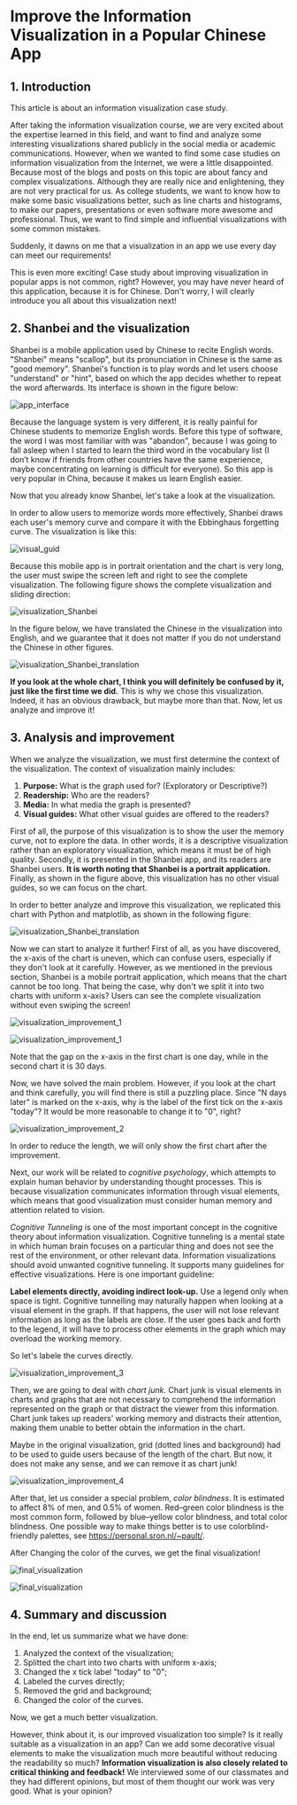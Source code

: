 # Improve the Information Visualization in a Popular Chinese App

## 1. Introduction

This article is about an information visualization case study.

After taking the information visualization course, we are very excited about the expertise learned in this field, and want to find and analyze some interesting visualizations shared publicly in the social media or academic communications. However, when we wanted to find some case studies on information visualization from the Internet, we were a little disappointed. Because most of the blogs and posts on this topic are about fancy and complex visualizations. Although they are really nice and enlightening, they are not very practical for us. As college students, we want to know how to make some basic visualizations better, such as line charts and histograms, to make our papers, presentations or even software more awesome and professional. Thus, we want to find simple and influential visualizations with some common mistakes.

Suddenly, it dawns on me that a visualization in an app we use every day can meet our requirements!

This is even more exciting! Case study about improving visualization in popular apps is not common, right? However, you may have never heard of this application, because it is for Chinese. Don't worry, I will clearly introduce you all about this visualization next!

## 2. Shanbei and the visualization

Shanbei is a mobile application used by Chinese to recite English words. "Shanbei" means "scallop", but its pronunciation in Chinese is the same as "good memory". Shanbei's function is to play words and let users choose "understand" or "hint", based on which the app decides whether to repeat the word afterwards. Its interface is shown in the figure below:

![app_interface](https://github.com/neetneves/Information-Visualization-Case-Study/tree/master/case_study_1/pictures/0_interface_V1.png)

Because the language system is very different, it is really painful for Chinese students to memorize English words. Before this type of software, the word I was most familiar with was "abandon", because I was going to fall asleep when I started to learn the third word in the vocabulary list (I don’t know if friends from other countries have the same experience, maybe concentrating on learning is difficult for everyone). So this app is very popular in China, because it makes us learn English easier.

Now that you already know Shanbei, let's take a look at the visualization.

In order to allow users to memorize words more effectively, Shanbei draws each user's memory curve and compare it with the Ebbinghaus forgetting curve. The visualization is like this:

![visual_guid](https://github.com/neetneves/Information-Visualization-Case-Study/tree/master/case_study_1/pictures/1_visual_guid_V1.png)

Because this mobile app is in portrait orientation and the chart is very long, the user must swipe the screen left and right to see the complete visualization. The following figure shows the complete visualization and sliding direction:

![visualization_Shanbei](https://github.com/neetneves/Information-Visualization-Case-Study/tree/master/case_study_1/pictures/2_visualization_Shanbei_V2.png)

In the figure below, we have translated the Chinese in the visualization into English, and we guarantee that it does not matter if you do not understand the Chinese in other figures.

![visualization_Shanbei_translation](https://github.com/neetneves/Information-Visualization-Case-Study/tree/master/case_study_1/pictures/3_visualization_Shanbei_translation_V1.png)

**If you look at the whole chart, I think you will definitely be confused by it, just like the first time we did.** This is why we chose this visualization. Indeed, it has an obvious drawback, but maybe more than that. Now, let us analyze and improve it!

## 3. Analysis and improvement

When we analyze the visualization, we must first determine the context of the visualization. The context of visualization mainly includes:

1. **Purpose:** What is the graph used for? (Exploratory or Descriptive?)
2. **Readership:** Who are the readers?
3. **Media:** In what media the graph is presented?
4. **Visual guides:** What other visual guides are offered to the readers?

First of all, the purpose of this visualization is to show the user the memory curve, not to explore the data. In other words, it is a descriptive visualization rather than an exploratory visualization, which means it must be of high quality. Secondly, it is presented in the Shanbei app, and its readers are Shanbei users. **It is worth noting that Shanbei is a portrait application.** Finally, as shown in the figure above, this visualization has no other visual guides, so we can focus on the chart.

In order to better analyze and improve this visualization, we replicated this chart with Python and matplotlib, as shown in the following figure:

![visualization_Shanbei_translation](https://github.com/neetneves/Information-Visualization-Case-Study/tree/master/case_study_1/pictures/4_Figure_V2.png)

Now we can start to analyze it further! First of all, as you have discovered, the x-axis of the chart is uneven, which can confuse users, especially if they don't look at it carefully. However, as we mentioned in the previous section, Shanbei is a mobile portrait application, which means that the chart cannot be too long. That being the case, why don't we split it into two charts with uniform x-axis? Users can see the complete visualization without even swiping the screen!

![visualization_improvement_1](https://github.com/neetneves/Information-Visualization-Case-Study/tree/master/case_study_1/pictures/5_improvement_1_1.png)

![visualization_improvement_1](https://github.com/neetneves/Information-Visualization-Case-Study/tree/master/case_study_1/pictures/6_improvement_1_2.png)

Note that the gap on the x-axis in the first chart is one day, while in the second chart it is 30 days.

Now, we have solved the main problem. However, if you look at the chart and think carefully, you will find there is still a puzzling place. Since "N days later" is marked on the x-axis, why is the label of the first tick on the x-axis "today"? It would be more reasonable to change it to "0", right?

![visualization_improvement_2](https://github.com/neetneves/Information-Visualization-Case-Study/tree/master/case_study_1/pictures/7_improvement_2_1.png)

In order to reduce the length, we will only show the first chart after the improvement.

Next, our work will be related to *cognitive psychology*, which attempts to explain human behavior by understanding thought processes. This is because visualization communicates information through visual elements, which means that good visualization must consider human memory and attention related to vision.

*Cognitive Tunneling* is one of the most important concept in the cognitive theory about information visualization. Cognitive tunneling is a mental state in which human brain focuses on a particular thing and does not see the rest of the environment, or other relevant data. Information visualizations should avoid unwanted cognitive tunneling. It supports many guidelines for effective visualizations. Here is one important guideline:

**Label elements directly, avoiding indirect look-up.** Use a legend only when space is tight. Cognitive tunnelling may naturally happen when looking at a visual element in the graph. If that happens, the user will not lose relevant information as long as the labels are close. If the user goes back and forth to the legend, it will have to process other elements in the graph which may overload the working memory.

So let's labele the curves directly.

![visualization_improvement_3](https://github.com/neetneves/Information-Visualization-Case-Study/tree/master/case_study_1/pictures/8_improvement_3_1.png)

Then, we are going to deal with *chart junk*. Chart junk is visual elements in charts and graphs that are not necessary to comprehend the information represented on the graph or that distract the viewer from this information. Chart junk takes up readers' working memory and distracts their attention, making them unable to better obtain the information in the chart.

Maybe in the original visualization, grid (dotted lines and background) had to be used to guide users because of the length of the chart. But now, it does not make any sense, and we can remove it as chart junk!

![visualization_improvement_4](https://github.com/neetneves/Information-Visualization-Case-Study/tree/master/case_study_1/pictures/9_improvement_4_1.png)

After that, let us consider a special problem, *color blindness*. It is estimated to affect 8% of men, and 0.5% of women. Red–green color blindness is the most common form, followed by blue–yellow color blindness, and total color blindness. One possible way to make things better is to use colorblind-friendly palettes, see <https://personal.sron.nl/~pault/>.

After Changing the color of the curves, we get the final visualization!

![final_visualization](https://github.com/neetneves/Information-Visualization-Case-Study/tree/master/case_study_1/pictures/final_visualization_1.png)

![final_visualization](https://github.com/neetneves/Information-Visualization-Case-Study/tree/master/case_study_1/pictures/final_visualization_2.png)

## 4. Summary and discussion

In the end, let us summarize what we have done:

1. Analyzed the context of the visualization;
2. Splitted the chart into two charts with uniform x-axis;
3. Changed the x tick label "today" to "0";
4. Labeled the curves directly;
5. Removed the grid and background;
6. Changed the color of the curves.

Now, we get a much better visualization.

However, think about it, is our improved visualization too simple? Is it really suitable as a visualization in an app? Can we add some decorative visual elements to make the visualization much more beautiful without reducing the readability so much? **Information visualization is also closely related to critical thinking and feedback!** We interviewed some of our classmates and they had different opinions, but most of them thought our work was very good. What is your opinion?

